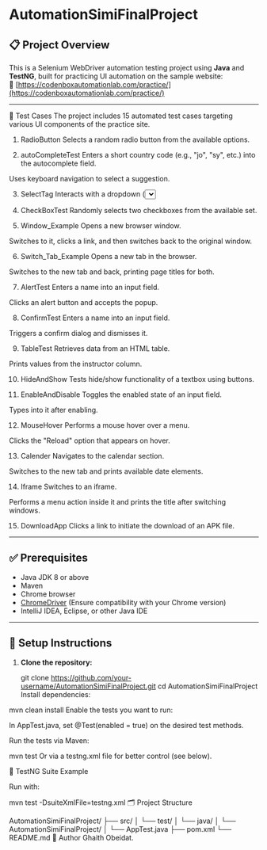 # AutomationSimiFinalProject

## 📋 Project Overview

This is a Selenium WebDriver automation testing project using **Java** and **TestNG**, built for practicing UI automation on the sample website:  
🔗 [https://codenboxautomationlab.com/practice/](https://codenboxautomationlab.com/practice/)

---

🧪 Test Cases
The project includes 15 automated test cases targeting various UI components of the practice site.

1. RadioButton
Selects a random radio button from the available options.

2. autoCompleteTest
Enters a short country code (e.g., "jo", "sy", etc.) into the autocomplete field.

Uses keyboard navigation to select a suggestion.

3. SelectTag
Interacts with a dropdown (<select> tag) and selects an option by value.

4. CheckBoxTest
Randomly selects two checkboxes from the available set.

5. Window_Example
Opens a new browser window.

Switches to it, clicks a link, and then switches back to the original window.

6. Switch_Tab_Example
Opens a new tab in the browser.

Switches to the new tab and back, printing page titles for both.

7. AlertTest
Enters a name into an input field.

Clicks an alert button and accepts the popup.

8. ConfirmTest
Enters a name into an input field.

Triggers a confirm dialog and dismisses it.

9. TableTest
Retrieves data from an HTML table.

Prints values from the instructor column.

10. HideAndShow
Tests hide/show functionality of a textbox using buttons.

11. EnableAndDisable
Toggles the enabled state of an input field.

Types into it after enabling.

12. MouseHover
Performs a mouse hover over a menu.

Clicks the "Reload" option that appears on hover.

13. Calender
Navigates to the calendar section.

Switches to the new tab and prints available date elements.

14. Iframe
Switches to an iframe.

Performs a menu action inside it and prints the title after switching windows.

15. DownloadApp
Clicks a link to initiate the download of an APK file.

---

## ✅ Prerequisites

- Java JDK 8 or above
- Maven
- Chrome browser
- [ChromeDriver](https://chromedriver.chromium.org/downloads) (Ensure compatibility with your Chrome version)
- IntelliJ IDEA, Eclipse, or other Java IDE

---

## 🚀 Setup Instructions

1. **Clone the repository:**

 
   git clone https://github.com/your-username/AutomationSimiFinalProject.git
   cd AutomationSimiFinalProject
Install dependencies:


mvn clean install
Enable the tests you want to run:

In AppTest.java, set @Test(enabled = true) on the desired test methods.

Run the tests via Maven:


mvn test
Or via a testng.xml file for better control (see below).

📄 TestNG Suite Example

<!-- testng.xml -->
<!DOCTYPE suite SYSTEM "https://testng.org/testng-1.0.dtd">
<suite name="Automation Suite">
  <test name="All Functional Tests">
    <classes>
      <class name="AutomationSimiFinalProject.AutomationSimiFinalProject.AppTest"/>
    </classes>
  </test>
</suite>
Run with:


mvn test -DsuiteXmlFile=testng.xml
🗂 Project Structure

AutomationSimiFinalProject/
├── src/
│   └── test/
│       └── java/
│           └── AutomationSimiFinalProject/
│               └── AppTest.java
├── pom.xml
└── README.md
👤 Author
Ghaith Obeidat.

